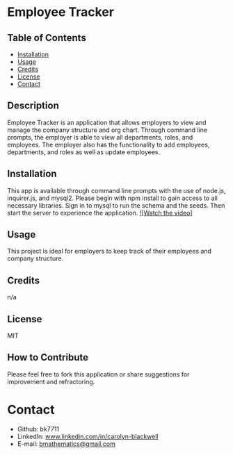 # Employee Tracker
## Table of Contents
- [Installation](#installation)
- [Usage](#usage)
- [Credits](#credits)
- [License](#license)
- [Contact](#contact)
## Description
Employee Tracker is an application that allows employers to view and manage the company structure and org chart. Through command line prompts, the employer is able to view all departments, roles, and employees. The employer also has the functionality to add employees, departments, and roles as well as update employees.
## Installation
This app is available through command line prompts with the use of node.js, inquirer.js, and mysql2. Please begin with npm install to gain access to all necessary libraries. Sign in to mysql to run the schema and the seeds. Then start the server to experience the application.
[![Watch the video]](https://drive.google.com/file/d/1IvZybPt6YWH8MmX6r6tbWuFUHGRPPXQV/view)
## Usage
This project is ideal for employers to keep track of their employees and company structure.
## Credits 
n/a
## License
MIT
## How to Contribute
Please feel free to fork this application or share suggestions for improvement and refractoring.

# Contact
- Github: bk7711
- LinkedIn: www.linkedin.com/in/carolyn-blackwell
- E-mail: bmathematics@gmail.com